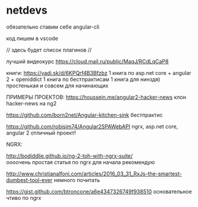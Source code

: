 # netdevs

обязательно ставим себе angular-cli

код пишем в vscode

//
здесь будет список плагинов
//



лучший видеокурс 
https://cloud.mail.ru/public/MaqJ/RCdLqCaP8

книги: 
https://yadi.sk/d/6KPQrf4B3Bfzbz
1 книга по asp.net core + angular 2 + openiddict
1 книга по бестпрактисам
1 книга для нинздя) простенькая и совсем для начинающих


ПРИМЕРЫ ПРОЕКТОВ:
https://houssein.me/angular2-hacker-news
клон hacker-news на ng2


https://github.com/born2net/Angular-kitchen-sink
бестпрактис

https://github.com/robisim74/Angular2SPAWebAPI
ngrx, asp.net core, angular 2
отличный проект!




NGRX:

http://bodiddlie.github.io/ng-2-toh-with-ngrx-suite/  
оооочень простая статья по ngrx
для начала рекомендую


http://www.christianalfoni.com/articles/2016_03_31_RxJs-the-smartest-dumbest-tool-ever
немного почитать

https://gist.github.com/btroncone/a6e4347326749f938510
основательное чтиво по ngrx


